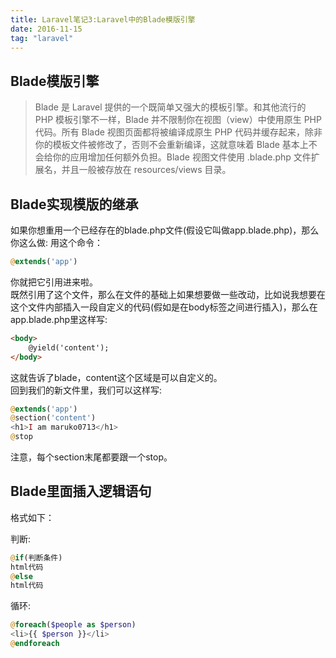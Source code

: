 ```yaml
---
title: Laravel笔记3:Laravel中的Blade模版引擎
date: 2016-11-15
tag: "laravel"
---
```

## Blade模版引擎
> Blade 是 Laravel 提供的一个既简单又强大的模板引擎。和其他流行的 PHP 模板引擎不一样，Blade 并不限制你在视图（view）中使用原生 PHP 代码。所有 Blade 视图页面都将被编译成原生 PHP 代码并缓存起来，除非你的模板文件被修改了，否则不会重新编译，这就意味着 Blade 基本上不会给你的应用增加任何额外负担。Blade 视图文件使用 .blade.php 文件扩展名，并且一般被存放在 resources/views 目录。
   
<!-- more --> 
## Blade实现模版的继承
如果你想重用一个已经存在的blade.php文件(假设它叫做app.blade.php)，那么你这么做:
用这个命令：    

```php
@extends('app')
```

你就把它引用进来啦。       
既然引用了这个文件，那么在文件的基础上如果想要做一些改动，比如说我想要在这个文件内部插入一段自定义的代码(假如是在body标签之间进行插入)，那么在app.blade.php里这样写:        
    
```html
<body>
    @yield('content');
</body>
```

这就告诉了blade，content这个区域是可以自定义的。   
回到我们的新文件里，我们可以这样写:    
    
```php
@extends('app')
@section('content')
<h1>I am maruko0713</h1>
@stop
```

注意，每个section末尾都要跟一个stop。      
    
## Blade里面插入逻辑语句    
格式如下：    

判断:    

```php
@if(判断条件)
html代码
@else
html代码
```
    
循环:    

```php
@foreach($people as $person)
<li>{{ $person }}</li>
@endforeach
```




